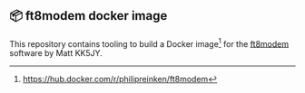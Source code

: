 ## 📦 ft8modem docker image

This repository contains tooling to build a Docker image[^1] for the [ft8modem](https://www.kk5jy.net/ft8modem/) software by
Matt KK5JY.

[^1]: https://hub.docker.com/r/philipreinken/ft8modem
